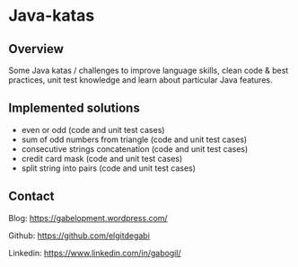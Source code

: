 # Java-katas
## Overview
Some Java katas / challenges to improve language skills, clean code & best practices, unit test knowledge and learn about particular Java features.
## Implemented solutions
* even or odd (code and unit test cases)
* sum of odd numbers from triangle (code and unit test cases)
* consecutive strings concatenation (code and unit test cases)
* credit card mask (code and unit test cases)
* split string into pairs (code and unit test cases)
## Contact
Blog: https://gabelopment.wordpress.com/

Github: https://github.com/elgitdegabi

Linkedin: https://www.linkedin.com/in/gabogil/
